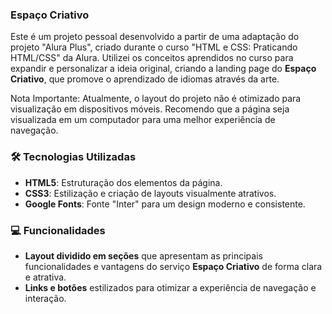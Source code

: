 ### Espaço Criativo

Este é um projeto pessoal desenvolvido a partir de uma adaptação do projeto "Alura Plus", criado durante o curso "HTML e CSS: Praticando HTML/CSS" da Alura. Utilizei os conceitos aprendidos no curso para expandir e personalizar a ideia original, criando a landing page do **Espaço Criativo**, que promove o aprendizado de idiomas através da arte.

Nota Importante: Atualmente, o layout do projeto não é otimizado para visualização em dispositivos móveis. Recomendo que a página seja visualizada em um computador para uma melhor experiência de navegação.

### 🛠️ Tecnologias Utilizadas
- **HTML5**: Estruturação dos elementos da página.
- **CSS3**: Estilização e criação de layouts visualmente atrativos.
- **Google Fonts**: Fonte "Inter" para um design moderno e consistente.

### 💻 Funcionalidades
- **Layout dividido em seções** que apresentam as principais funcionalidades e vantagens do serviço **Espaço Criativo** de forma clara e atrativa.
- **Links e botões** estilizados para otimizar a experiência de navegação e interação.

